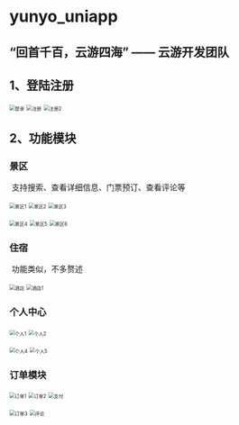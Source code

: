 # yunyo_uniapp

## 										“回首千百，云游四海”  —— 云游开发团队

## 1、登陆注册

<img src="https://github.com/YuXLin7/yunyo_uniapp/blob/main/yunyo/登录.png" alt="登录" style="zoom:60%;" />                            <img src="https://github.com/YuXLin7/yunyo_uniapp/blob/main/yunyo/注册.png" alt="注册" style="zoom:60%;" />                         <img src="https://github.com/YuXLin7/yunyo_uniapp/blob/main/yunyo/注册2.png" alt="注册2" style="zoom:60%;" />                             

## 2、功能模块

### 景区

​		支持搜索、查看详细信息、门票预订、查看评论等

<img src="https://github.com/YuXLin7/yunyo_uniapp/blob/main/yunyo/景区1.png" alt="景区1" style="zoom:60%;" />                           <img src="https://github.com/YuXLin7/yunyo_uniapp/blob/main/yunyo/景区2.png" alt="景区2" style="zoom:60%;" />                          <img src="https://github.com/YuXLin7/yunyo_uniapp/blob/main/yunyo/景区3.png" alt="景区3" style="zoom:60%;" />             

<img src="https://github.com/YuXLin7/yunyo_uniapp/blob/main/yunyo/景区4.png" alt="景区4" style="zoom:60%;" />                          <img src="https://github.com/YuXLin7/yunyo_uniapp/blob/main/yunyo/景区5.png" alt="景区5" style="zoom:60%;" />                         <img src="https://github.com/YuXLin7/yunyo_uniapp/blob/main/yunyo/景区6.png" alt="景区6" style="zoom:60%;" />                   

### 住宿

​		功能类似，不多赘述

<img src="https://github.com/YuXLin7/yunyo_uniapp/blob/main/yunyo/酒店.png" alt="酒店" style="zoom:60%;" />                           <img src="https://github.com/YuXLin7/yunyo_uniapp/blob/main/yunyo/酒店1.png" alt="酒店1" style="zoom:60%;" />

### 个人中心

<img src="https://github.com/YuXLin7/yunyo_uniapp/blob/main/yunyo/个人1.png" alt="个人1" style="zoom:60%;" />                           <img src="https://github.com/YuXLin7/yunyo_uniapp/blob/main/yunyo/个人2.png" alt="个人2" style="zoom:60%;" />

<img src="https://github.com/YuXLin7/yunyo_uniapp/blob/main/yunyo/个人4.png" alt="个人4" style="zoom:60%;" />                          <img src="https://github.com/YuXLin7/yunyo_uniapp/blob/main/yunyo/个人5.png" alt="个人5" style="zoom:60%;" />

### 订单模块

<img src="https://github.com/YuXLin7/yunyo_uniapp/blob/main/yunyo/订单1.png" alt="订单1" style="zoom:60%;" />                           <img src="https://github.com/YuXLin7/yunyo_uniapp/blob/main/yunyo/订单2.png" alt="订单2" style="zoom:60%;" />                           <img src="https://github.com/YuXLin7/yunyo_uniapp/blob/main/yunyo/支付.png" alt="支付" style="zoom:60%;" />

<img src="https://github.com/YuXLin7/yunyo_uniapp/blob/main/yunyo/订单3.png" alt="订单3" style="zoom:60%;" />                           <img src="https://github.com/YuXLin7/yunyo_uniapp/blob/main/yunyo/评论.png" alt="评论" style="zoom:60%;" />               

